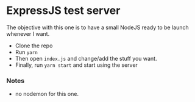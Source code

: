 # ExpressJS test server

The objective with this one is to have a small NodeJS ready to be launch whenever I want.

* Clone the repo
* Run `yarn`
* Then open `index.js` and change/add the stuff you want.
* Finally, run `yarn start` and start using the server


### Notes
* no nodemon for this one.
